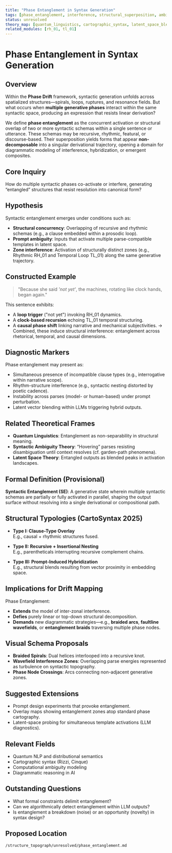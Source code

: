 ```yaml
---
title: "Phase Entanglement in Syntax Generation"
tags: [phase_entanglement, interference, structural_superposition, ambiguity, rhythm_overlay, phase_drift]
status: unresolved
theory_map: [quantum_linguistics, cartographic_syntax, latent_space_blending]
related_modules: [rh_01, tl_01]
---
```


# Phase Entanglement in Syntax Generation

## Overview

Within the **Phase Drift** framework, syntactic generation unfolds across spatialized structures—spirals, loops, ruptures, and resonance fields. But what occurs when **multiple generative phases** interact within the same syntactic space, producing an expression that resists linear derivation?

We define **phase entanglement** as the concurrent activation or structural overlap of two or more syntactic schemas within a single sentence or utterance. These schemas may be recursive, rhythmic, featural, or discourse-based. Their superposition yields forms that appear **non-decomposable** into a singular derivational trajectory, opening a domain for diagrammatic modeling of interference, hybridization, or emergent composites.

## Core Inquiry

How do multiple syntactic phases co-activate or interfere, generating “entangled” structures that resist resolution into canonical form?

## Hypothesis

Syntactic entanglement emerges under conditions such as:

- **Structural concurrency**: Overlapping of recursive and rhythmic schemas (e.g., a clause embedded within a prosodic loop).
- **Prompt ambiguity**: Inputs that activate multiple parse-compatible templates in latent space.
- **Zone interference**: Activation of structurally distinct zones (e.g., Rhythmic RH_01 and Temporal Loop TL_01) along the same generative trajectory.

## Constructed Example

> "Because she said *'not yet'*, the machines, rotating like clock hands, began again."

This sentence exhibits:
- A **loop trigger** ("not yet") invoking RH_01 dynamics.
- A **clock-based recursion** echoing TL_01 temporal structuring.
- A **causal phase shift** linking narrative and mechanical subjectivities.
→ Combined, these induce structural interference: entanglement across rhetorical, temporal, and causal dimensions.

## Diagnostic Markers

Phase entanglement may present as:

- Simultaneous presence of incompatible clause types (e.g., interrogative within narrative scope).
- Rhythm-structure interference (e.g., syntactic nesting distorted by poetic cadence).
- Instability across parses (model- or human-based) under prompt perturbation.
- Latent vector blending within LLMs triggering hybrid outputs.

## Related Theoretical Frames

- **Quantum Linguistics**: Entanglement as non-separability in structural meaning.
- **Syntactic Ambiguity Theory**: “Hovering” parses resisting disambiguation until context resolves (cf. garden-path phenomena).
- **Latent Space Theory**: Entangled outputs as blended peaks in activation landscapes.

## Formal Definition (Provisional)

**Syntactic Entanglement (SE)**: A generative state wherein multiple syntactic schemas are partially or fully activated in parallel, shaping the output surface without resolving into a single derivational or compositional path.

## Structural Typologies (CartoSyntax 2025)

- **Type I: Clause-Type Overlay**  
  E.g., causal + rhythmic structures fused.

- **Type II: Recursive + Insertional Nesting**  
  E.g., parentheticals interrupting recursive complement chains.

- **Type III: Prompt-Induced Hybridization**  
  E.g., structural blends resulting from vector proximity in embedding space.

## Implications for Drift Mapping

Phase Entanglement:

- **Extends** the model of inter-zonal interference.
- **Defies** purely linear or top-down structural decomposition.
- **Demands** new diagrammatic strategies—e.g., **braided arcs**, **faultline wavefields**, or **entanglement braids** traversing multiple phase nodes.

## Visual Schema Proposals

- **Braided Spirals**: Dual helices interlooped into a recursive knot.
- **Wavefield Interference Zones**: Overlapping parse energies represented as turbulence on syntactic topography.
- **Phase Node Crossings**: Arcs connecting non-adjacent generative zones.

## Suggested Extensions

- Prompt design experiments that provoke entanglement.
- Overlay maps showing entanglement zones atop standard phase cartography.
- Latent-space probing for simultaneous template activations (LLM diagnostics).

## Relevant Fields

- Quantum NLP and distributional semantics
- Cartographic syntax (Rizzi, Cinque)
- Computational ambiguity modeling
- Diagrammatic reasoning in AI

## Outstanding Questions

- What formal constraints delimit entanglement?
- Can we algorithmically detect entanglement within LLM outputs?
- Is entanglement a breakdown (noise) or an opportunity (novelty) in syntax design?

## Proposed Location
`/structure_topograph/unresolved/phase_entanglement.md`
